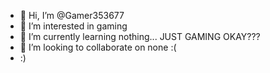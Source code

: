 - 👋 Hi, I’m @Gamer353677
- 👀 I’m interested in gaming
- 🌱 I’m currently learning nothing... JUST GAMING OKAY???
- 💞️ I’m looking to collaborate on none :(
- :)

<!---
Gamer353677/Gamer353677 is a ✨ special ✨ repository because its `README.md` (this file) appears on your GitHub profile.
You can click the Preview link to take a look at your changes.
--->
